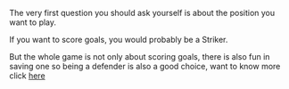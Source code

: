 The very first question you should ask yourself is about the position you want to play.

If you want to score goals, you would probably be a Striker.

But the whole game is not only about scoring goals, there is also fun in saving one
so being a defender is also a good choice, want to know more click [here](http://www.wikihow.com/Choose-a-Soccer-Position)